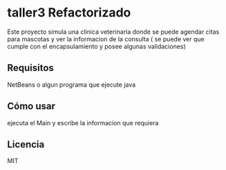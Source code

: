 # taller3 Refactorizado
Este proyecto simula una clinica veterinaria donde se puede agendar citas para mascotas y ver la informacion de la consulta ( se puede ver que cumple con el encapsulamiento y posee algunas validaciones) 

## Requisitos

NetBeans o algun programa que ejecute java

## Cómo usar

ejecuta el Main y escribe la informacion que requiera

## Licencia

MIT

